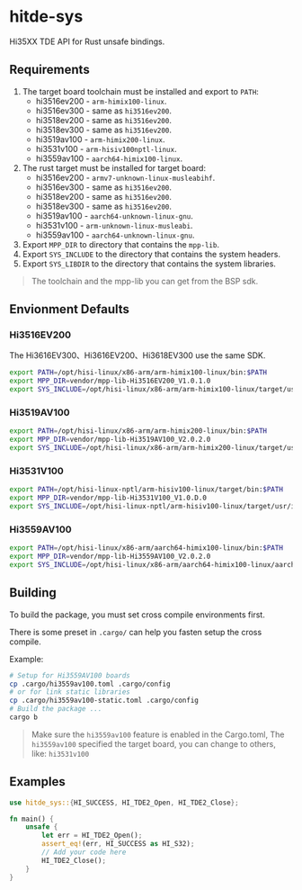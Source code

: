 hitde-sys
=========

Hi35XX TDE API for Rust unsafe bindings.

Requirements
------------

1. The target board toolchain must be installed and export to `PATH`:
    - hi3516ev200 - `arm-himix100-linux`.
    - hi3516ev300 - same as `hi3516ev200`.
    - hi3518ev200 - same as `hi3516ev200`.
    - hi3518ev300 - same as `hi3516ev200`.
    - hi3519av100 - `arm-himix200-linux`.
    - hi3531v100 - `arm-hisiv100nptl-linux`.
    - hi3559av100 - `aarch64-himix100-linux`.
2. The rust target must be installed for target board:
    - hi3516ev200 - `armv7-unknown-linux-musleabihf`.
    - hi3516ev300 - same as `hi3516ev200`.
    - hi3518ev200 - same as `hi3516ev200`.
    - hi3518ev300 - same as `hi3516ev200`.
    - hi3519av100 - `aarch64-unknown-linux-gnu`.
    - hi3531v100 - `arm-unknown-linux-musleabi`.
    - hi3559av100 - `aarch64-unknown-linux-gnu`.
3. Export `MPP_DIR` to directory that contains the `mpp-lib`.
4. Export `SYS_INCLUDE` to the directory that contains the system headers.
5. Export `SYS_LIBDIR` to the directory that contains the system libraries.

> The toolchain and the mpp-lib you can get from the BSP sdk.

Envionment Defaults
-------------------

### Hi3516EV200

The Hi3616EV300、Hi3616EV200、Hi3618EV300 use the same SDK.

```sh
export PATH=/opt/hisi-linux/x86-arm/arm-himix100-linux/bin:$PATH
export MPP_DIR=vendor/mpp-lib-Hi3516EV200_V1.0.1.0
export SYS_INCLUDE=/opt/hisi-linux/x86-arm/arm-himix100-linux/target/usr/include
```

### Hi3519AV100

```sh
export PATH=/opt/hisi-linux/x86-arm/arm-himix200-linux/bin:$PATH
export MPP_DIR=vendor/mpp-lib-Hi3519AV100_V2.0.2.0
export SYS_INCLUDE=/opt/hisi-linux/x86-arm/arm-himix200-linux/target/usr/include
```

### Hi3531V100

```sh
export PATH=/opt/hisi-linux-nptl/arm-hisiv100-linux/target/bin:$PATH
export MPP_DIR=vendor/mpp-lib-Hi3531V100_V1.0.D.0
export SYS_INCLUDE=/opt/hisi-linux-nptl/arm-hisiv100-linux/target/usr/include
```

### Hi3559AV100

```sh
export PATH=/opt/hisi-linux/x86-arm/aarch64-himix100-linux/bin:$PATH
export MPP_DIR=vendor/mpp-lib-Hi3559AV100_V2.0.2.0
export SYS_INCLUDE=/opt/hisi-linux/x86-arm/aarch64-himix100-linux/aarch64-linux-gnu/sys-include
```

Building
--------

To build the package, you must set cross compile environments first.

There is some preset in `.cargo/` can help you fasten setup the cross compile.

Example:

```sh
# Setup for Hi3559AV100 boards
cp .cargo/hi3559av100.toml .cargo/config
# or for link static libraries
cp .cargo/hi3559av100-static.toml .cargo/config
# Build the package ...
cargo b
```

> Make sure the `hi3559av100` feature is enabled in the Cargo.toml,
> The `hi3559av100` specified the target board, you can change to others,
> like: `hi3531v100`

Examples
--------

```rs
use hitde_sys::{HI_SUCCESS, HI_TDE2_Open, HI_TDE2_Close};

fn main() {
    unsafe {
        let err = HI_TDE2_Open();
        assert_eq!(err, HI_SUCCESS as HI_S32);
        // Add your code here
        HI_TDE2_Close();
    }
}
```

